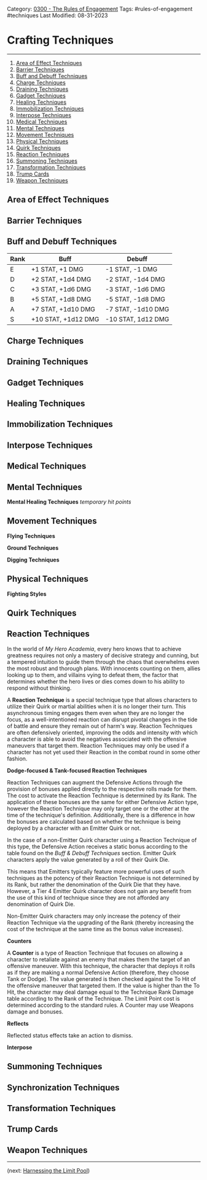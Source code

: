 Category: [0300 - The Rules of Engagement](0300%20-%20The%20Rules%20of%20Engagement.md)
Tags: #rules-of-engagement #techniques 
Last Modified: 08-31-2023
# Crafting Techniques

****

1. [Area of Effect Techniques](Crafting%20Techniques#area-of-effects-techniques)
2. [Barrier Techniques](Crafting%20Techniques#barrier-techniques)
3. [Buff and Debuff Techniques](Crafting%20Techniques#buff-and-debuff-techniques)
4. [Charge Techniques](Crafting%20Techniques#charge-techniques)
6. [Draining Techniques](Crafting%20Techniques#draining-techniques)
7. [Gadget Techniques](Crafting%20Techniques#gadget-techniques)
8. [Healing Techniques](Crafting%20Techniques#healing-techniques)
9. [Immobilization Techniques](Crafting%20Techniques#immobilization-techniques)
10. [Interpose Techniques](Crafting%20Techniques#interpose-techniques)
11. [Medical Techniques](Crafting%20Techniques#medical-techniques)
12. [Mental Techniques](Crafting%20Techniques#mental-techniques)
13. [Movement Techniques](Crafting%20Techniques#movement-techniques)
14. [Physical Techniques](Crafting%20Techniques#physical-techniques)
15. [Quirk Techniques](Crafting%20Techniques#quirk-techniques)
16. [Reaction Techniques](Crafting%20Techniques#reaction-techniques)
17. [Summoning Techniques](Crafting%20Techniques#summoning-techniques)
18. [Transformation Techniques](Crafting%20Techniques#transformation-techniques)
19. [Trump Cards](Crafting%20Techniques#trump-cards)
20. [Weapon Techniques](Crafting%20Techniques#weapon-techniques)
## Area of Effect Techniques

## Barrier Techniques

## Buff and Debuff Techniques

| Rank | Buff                | Debuff             |
|------|---------------------|--------------------|
| E    | +1 STAT, +1 DMG     | -1 STAT, -1 DMG    |
| D    | +2 STAT, +1d4 DMG   | -2 STAT, -1d4 DMG  |
| C    | +3 STAT, +1d6 DMG   | -3 STAT, -1d6 DMG  |
| B    | +5 STAT, +1d8 DMG   | -5 STAT, -1d8 DMG  |
| A    | +7 STAT, +1d10 DMG  | -7 STAT, -1d10 DMG |
| S    | +10 STAT, +1d12 DMG | -10 STAT, 1d12 DMG |
## Charge Techniques

## Draining Techniques

## Gadget Techniques

## Healing Techniques

## Immobilization Techniques

## Interpose Techniques

## Medical Techniques

## Mental Techniques

**Mental Healing Techniques**
*temporary hit points*

## Movement Techniques

**Flying Techniques**

**Ground Techniques**

**Digging Techniques**
## Physical Techniques

**Fighting Styles**
## Quirk Techniques

## Reaction Techniques

In the world of *My Hero Academia*, every hero knows that to achieve greatness requires not only a mastery of decisive strategy and cunning, but a tempered intuition to guide them through the chaos that overwhelms even the most robust and thorough plans. With innocents counting on them, allies looking up to them, and villains vying to defeat them, the factor that determines whether the hero lives or dies comes down to his ability to respond without thinking.

A **Reaction Technique** is a special technique type that allows characters to utilize their Quirk or martial abilities when it is no longer their turn. This asynchronous timing engages them even when they are no longer the focus, as a well-intentioned reaction can disrupt pivotal changes in the tide of battle and ensure they remain out of harm's way. Reaction Techniques are often defensively oriented, improving the odds and intensity with which a character is able to avoid the negatives associated with the offensive maneuvers that target them. Reaction Techniques may only be used if a character has not yet used their Reaction in the combat round in some other fashion.

**Dodge-focused & Tank-focused Reaction Techniques**

Reaction Techniques can augment the Defensive Actions through the provision of bonuses applied directly to the respective rolls made for them. The cost to activate the Reaction Technique is determined by its Rank. The application of these bonuses are the same for either Defensive Action type, however the Reaction Technique may only target one or the other at the time of the technique's definition. Additionally, there is a difference in how the bonuses are calculated based on whether the technique is being deployed by a character with an Emitter Quirk or not.

In the case of a non-Emitter Quirk character using a Reaction Technique of this type, the Defensive Action receives a static bonus according to the table found on the *Buff & Debuff Techniques* section. Emitter Quirk characters apply the value generated by a roll of their Quirk Die.

This means that Emitters typically feature more powerful uses of such techniques as the potency of their Reaction Technique is not determined by its Rank, but rather the denomination of the Quirk Die that they have. However, a Tier 4 Emitter Quirk character does not gain any benefit from the use of this kind of technique since they are not afforded any denomination of Quirk Die. 

Non-Emitter Quirk characters may only increase the potency of their Reaction Technique via the upgrading of the Rank (thereby increasing the cost of the technique at the same time as the bonus value increases).

**Counters**

A **Counter** is a type of Reaction Technique that focuses on allowing a character to retaliate against an enemy that makes them the target of an offensive maneuver. With this technique, the character that deploys it rolls as if they are making a normal Defensive Action (therefore, they choose Tank or Dodge). The value generated is then checked against the To Hit of the offensive maneuver that targeted them. If the value is higher than the To Hit, the character may deal damage equal to the Technique Rank Damage table according to the Rank of the Technique. The Limit Point cost is determined according to the standard rules. A Counter may use Weapons damage and bonuses. 

**Reflects**

Reflected status effects take an action to dismiss.

**Interpose**

## Summoning Techniques

## Synchronization Techniques

## Transformation Techniques

## Trump Cards

## Weapon Techniques

****

(next: [Harnessing the Limit Pool](Harnessing%20the%20Limit%20Pool.md))
